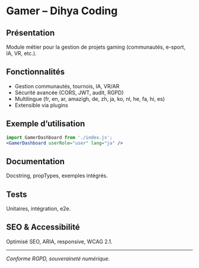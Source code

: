 # Gamer – Dihya Coding

## Présentation
Module métier pour la gestion de projets gaming (communautés, e-sport, IA, VR, etc.).

## Fonctionnalités
- Gestion communautés, tournois, IA, VR/AR
- Sécurité avancée (CORS, JWT, audit, RGPD)
- Multilingue (fr, en, ar, amazigh, de, zh, ja, ko, nl, he, fa, hi, es)
- Extensible via plugins

## Exemple d’utilisation
```jsx
import GamerDashboard from './index.js';
<GamerDashboard userRole="user" lang="ja" />
```

## Documentation
Docstring, propTypes, exemples intégrés.

## Tests
Unitaires, intégration, e2e.

## SEO & Accessibilité
Optimisé SEO, ARIA, responsive, WCAG 2.1.

---
*Conforme RGPD, souveraineté numérique.*
